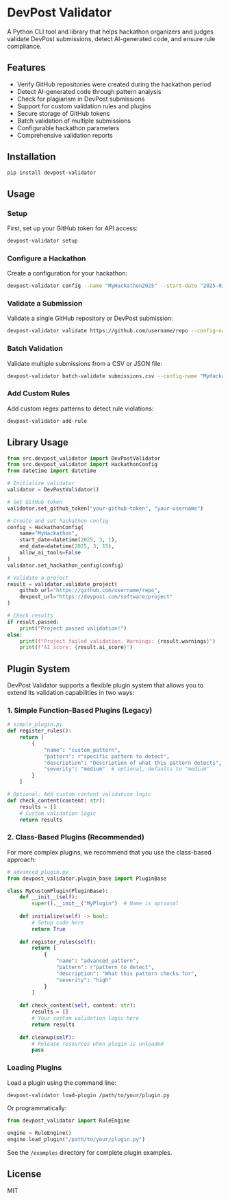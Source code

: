 # DevPost Validator

A Python CLI tool and library that helps hackathon organizers and judges validate DevPost submissions, detect AI-generated code, and ensure rule compliance.

## Features

- Verify GitHub repositories were created during the hackathon period
- Detect AI-generated code through pattern analysis
- Check for plagiarism in DevPost submissions
- Support for custom validation rules and plugins
- Secure storage of GitHub tokens
- Batch validation of multiple submissions
- Configurable hackathon parameters
- Comprehensive validation reports

## Installation

```bash
pip install devpost-validator
```

## Usage

### Setup

First, set up your GitHub token for API access:

```bash
devpost-validator setup
```

### Configure a Hackathon

Create a configuration for your hackathon:

```bash
devpost-validator config --name "MyHackathon2025" --start-date "2025-03-01" --end-date "2025-03-15"
```

### Validate a Submission

Validate a single GitHub repository or DevPost submission:

```bash
devpost-validator validate https://github.com/username/repo --config-name "MyHackathon2025" --username "yourusername"
```

### Batch Validation

Validate multiple submissions from a CSV or JSON file:

```bash
devpost-validator batch-validate submissions.csv --config-name "MyHackathon2025" --username "yourusername"
```

### Add Custom Rules

Add custom regex patterns to detect rule violations:

```bash
devpost-validator add-rule
```

## Library Usage

```python
from src.devpost_validator import DevPostValidator
from src.devpost_validator import HackathonConfig
from datetime import datetime

# Initialize validator
validator = DevPostValidator()

# Set GitHub token
validator.set_github_token("your-github-token", "your-username")

# Create and set hackathon config
config = HackathonConfig(
    name="MyHackathon",
    start_date=datetime(2025, 3, 1),
    end_date=datetime(2025, 3, 15),
    allow_ai_tools=False
)
validator.set_hackathon_config(config)

# Validate a project
result = validator.validate_project(
    github_url="https://github.com/username/repo",
    devpost_url="https://devpost.com/software/project"
)

# Check results
if result.passed:
    print("Project passed validation!")
else:
    print(f"Project failed validation. Warnings: {result.warnings}")
    print(f"AI score: {result.ai_score}")
```

## Plugin System

DevPost Validator supports a flexible plugin system that allows you to extend its validation capabilities in two ways:

### 1. Simple Function-Based Plugins (Legacy)

```python
# simple_plugin.py
def register_rules():
    return [
        {
            "name": "custom_pattern",
            "pattern": r"specific pattern to detect",
            "description": "Description of what this pattern detects",
            "severity": "medium"  # optional, defaults to "medium"
        }
    ]

# Optional: Add custom content validation logic
def check_content(content: str):
    results = []
    # Custom validation logic
    return results
```

### 2. Class-Based Plugins (Recommended)

For more complex plugins, we recommend that you use the class-based approach:

```python
# advanced_plugin.py
from devpost_validator.plugin_base import PluginBase

class MyCustomPlugin(PluginBase):
    def __init__(self):
        super().__init__("MyPlugin")  # Name is optional
    
    def initialize(self) -> bool:
        # Setup code here
        return True
        
    def register_rules(self):
        return [
            {
                "name": "advanced_pattern",
                "pattern": r"pattern to detect",
                "description": "What this pattern checks for",
                "severity": "high"
            }
        ]
    
    def check_content(self, content: str):
        results = []
        # Your custom validation logic here
        return results
        
    def cleanup(self):
        # Release resources when plugin is unloaded
        pass
```

### Loading Plugins

Load a plugin using the command line:

```bash
devpost-validator load-plugin /path/to/your/plugin.py
```

Or programmatically:

```python
from devpost_validator import RuleEngine

engine = RuleEngine()
engine.load_plugin("/path/to/your/plugin.py")
```

See the `/examples` directory for complete plugin examples.

## License

MIT